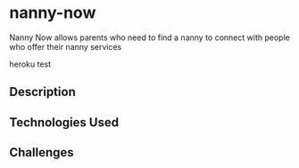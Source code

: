 # nanny-now

Nanny Now allows parents who need to find a nanny to connect with people who offer their nanny services

heroku test

## Description


## Technologies Used


## Challenges

